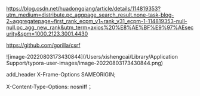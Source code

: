 https://blog.csdn.net/huadongqiang/article/details/114819353?utm_medium=distribute.pc_aggpage_search_result.none-task-blog-2~aggregatepage~first_rank_ecpm_v1~rank_v31_ecpm-1-114819353-null-null.pc_agg_new_rank&utm_term=axios%20%E8%AE%BF%E9%97%AEsecurity&spm=1000.2123.3001.4430





https://github.com/gorilla/csrf



![image-20220803173430844](/Users/xishengcai/Library/Application Support/typora-user-images/image-20220803173430844.png)





add_header X-Frame-Options SAMEORIGIN;

X-Content-Type-Options: nosniff；